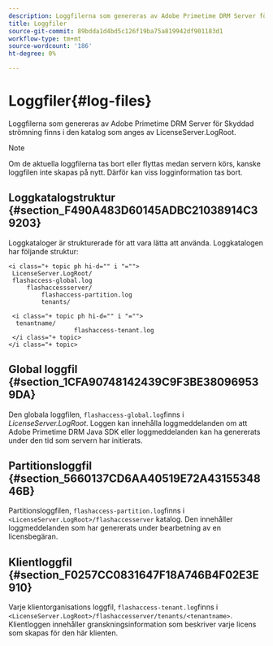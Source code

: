 ```yaml
---
description: Loggfilerna som genereras av Adobe Primetime DRM Server för Skyddad strömning finns i den katalog som anges av LicenseServer.LogRoot.
title: Loggfiler
source-git-commit: 89bdda1d4bd5c126f19ba75a819942df901183d1
workflow-type: tm+mt
source-wordcount: '186'
ht-degree: 0%

---
```



# Loggfiler{#log-files}

Loggfilerna som genereras av Adobe Primetime DRM Server för Skyddad strömning finns i den katalog som anges av LicenseServer.LogRoot.

>[!NOTE]
>
>Om de aktuella loggfilerna tas bort eller flyttas medan servern körs, kanske loggfilen inte skapas på nytt. Därför kan viss logginformation tas bort.

## Loggkatalogstruktur {#section_F490A483D60145ADBC21038914C39203}

Loggkataloger är strukturerade för att vara lätta att använda. Loggkatalogen har följande struktur:

```
<i class="+ topic ph hi-d="" i "="">
 LicenseServer.LogRoot/ 
 flashaccess-global.log 
     flashaccessserver/ 
         flashaccess-partition.log 
         tenants/ 
             
 <i class="+ topic ph hi-d="" i "="">
  tenantname/ 
                  flashaccess-tenant.log
 </i class="+ topic>
</i class="+ topic>
```

## Global loggfil {#section_1CFA90748142439C9F3BE380969539DA}

Den globala loggfilen, `flashaccess-global.log`finns i *LicenseServer.LogRoot*. Loggen kan innehålla loggmeddelanden om att Adobe Primetime DRM Java SDK eller loggmeddelanden kan ha genererats under den tid som servern har initierats.

## Partitionsloggfil {#section_5660137CD6AA40519E72A4315534846B}

Partitionsloggfilen, `flashaccess-partition.log`finns i `<LicenseServer.LogRoot>/flashaccesserver` katalog. Den innehåller loggmeddelanden som har genererats under bearbetning av en licensbegäran.

## Klientloggfil {#section_F0257CC0831647F18A746B4F02E3E910}

Varje klientorganisations loggfil, `flashaccess-tenant.log`finns i `<LicenseServer.LogRoot>/flashaccesserver/tenants/<tenantname>`. Klientloggen innehåller granskningsinformation som beskriver varje licens som skapas för den här klienten.
